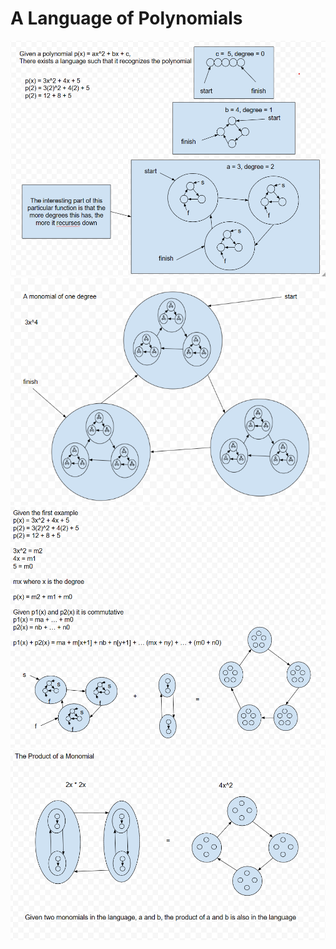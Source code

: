# A Language of Polynomials

![Foundations](Resources/foundations.png)
![Foundations](Resources/generalizationofmonomialofonedegree.png)
![Foundations](Resources/commutativity.png)
![Foundations](Resources/product.png)
